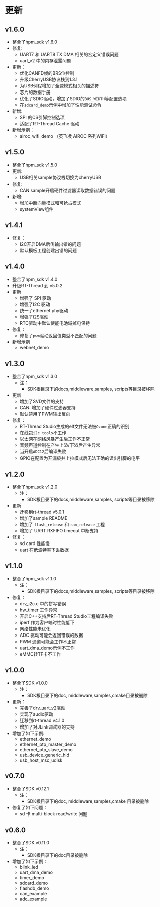 # 更新

## v1.6.0

- 整合了hpm_sdk v1.6.0
- 修复:
    - UART7 和 UART8 TX DMA 相关的宏定义错误问题
    - uart_v2 中的内存泄露问题
- 更新：
    - 优化CANFD帧的BRS位控制
    - 升级CherryUSB协议栈到1.3.1
    - 为USB例程增加了全速模式相关的描述符
    - 芯片的数据手册
    - 优化了SDIO驱动，增加了SDIO的`BUS_WIDTH`等配置选项
    - 在`sdcard_demo`示例中增加了性能测试命令
- 新增:
    - SPI 的CS引脚控制选项
    - 适配了RT-Thread Cache 驱动
- 新增示例：
  - airoc_wifi_demo （英飞凌 AIROC 系列WiFi）

## v1.5.0

- 整合了hpm_sdk v1.5.0
- 更新:
    - USB相关sample协议栈切换为cherryUSB
- 修复:
    - CAN sample开启硬件过滤器读取数据错误的问题
- 新增:
    - 增加中断向量模式和可抢占模式
    - systemView组件

## v1.4.1
- 修复：
  - I2C开启DMA后传输出错的问题
  - 默认模板工程创建出错的问题

## v1.4.0

- 整合了hpm_sdk v1.4.0
- 升级RT-Thread 到 v5.0.2
- 更新
    - 增强了 SPI 驱动
    - 增强了I2C 驱动
    - 统一了ethernet phy驱动
    - 增强了i2S驱动
    - RTC驱动中默认使能电池域掉电保持
- 修复：
    - 修复了`pwm`驱动返回值类型不匹配的问题
- 新增示例
    - webnet_demo

## v1.3.0

- 整合了hpm_sdk v1.3.0
    - 注：
        - SDK根目录下的docs,middleware,samples, scripts等目录被移除
- 更新
    - 增加了SVD文件的支持
    - CAN: 增加了硬件过滤器支持
    - 默认禁用了PWM输出反向
- 修复：
    - RT-Thread Studio生成的elf文件无法被`Ozone`正确的识别
    - 在线包`i2c tools`不工作
    - 以太网在网络风暴产生后工作不正常
    - 音频声道控制在产生上溢/下溢后产生异常
    - 当开启`ADC12`后编译失败
    - GPIO在配置为开漏极并上拉模式后无法正确的读出引脚的电平

## v1.2.0

- 整合了hpm_sdk v1.2.0
    - 注：
        - SDK根目录下的docs,middleware,samples, scripts等目录被移除
- 更新
    - 迁移到rt-thread v5.0.1
    - 增加了sample README
    - 增加了 `flash_release` 和 `ram_release` 工程
    - 增加了 UART RXFIFO timeout 中断支持
- 修复：
    - sd card 性能慢
    - uart 在低波特率下丢数据

## v1.1.0

- 整合了hpm_sdk v1.1.0
    - 注：
        - SDK根目录下的docs,middleware,samples, scripts等目录被移除
- 修复：
    - drv_i2c.c 中的拼写错误
    - hw_timer 工作异常
    - 开启C++支持后RT-Thread Studio工程编译失败
    - iperf 作为客户端时性能低下
    - 网络性能未优化
    - ADC 驱动可能会返回错误的数据
    - PWM 通道可能会工作不正常
    - uart_dma_demo示例不工作
    - eMMC转TF卡不工作

## v1.0.0

- 整合了SDK v1.0.0
    - 注：
        - SDK根目录下的doc, middleware,samples,cmake目录被删除
- 更新：
    - 完善了drv_uart_v2驱动
    - 实现了audio驱动
    - 迁移到rt-thread v4.1.0
    - 增加了对JLink调试器的支持
- 增加了如下示例:
    - ethernet_demo
    - ethernet_ptp_master_demo
    - ethernet_ptp_slave_demo
    - usb_device_generic_hid
    - usb_host_msc_udisk

## v0.7.0

- 整合了SDK v0.12.1
    - 注：
        - SDK根目录下的doc, middleware,samples,cmake 目录被删除
- 修复了如下问题：
    - sd 卡 multi-block read/write 问题

## v0.6.0

- 整合了SDK v0.11.0
    - 注：
        - SDK根目录下的doc目录被删除
- 增加了如下示例：
    - blink_led
    - uart_dma_demo
    - timer_demo
    - sdcard_demo
    - flashdb_demo
    - can_example
    - adc_example